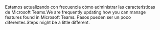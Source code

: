 <span data-ttu-id="a6067-101">Estamos actualizando con frecuencia cómo administrar las características de Microsoft Teams.</span><span class="sxs-lookup"><span data-stu-id="a6067-101">We are frequently updating how you can manage features found in Microsoft Teams.</span></span> <span data-ttu-id="a6067-102">Pasos pueden ser un poco diferentes.</span><span class="sxs-lookup"><span data-stu-id="a6067-102">Steps might be a little different.</span></span>